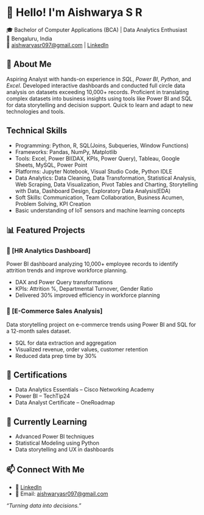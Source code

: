 # 👋 Hello! I'm Aishwarya S R

🎓 Bachelor of Computer Applications (BCA) | Data Analytics Enthusiast  
📍 Bengaluru, India  
📧 aishwaryasr097@gmail.com | [LinkedIn](https://linkedin.com/in/aishwarya-sr-)

## 💼 About Me

Aspiring Analyst with hands-on experience in *SQL*, *Power BI*, *Python*, and *Excel*. Developed interactive
dashboards and conducted full circle data analysis on datasets exceeding 10,000+ records. Proficient in
translating complex datasets into business insights using tools like Power BI and SQL for data storytelling and
decision support. Quick to learn and adapt to new technologies and tools.

## Technical Skills 

- Programming: Python, R, SQL(Joins, Subqueries, Window Functions)
- Frameworks: Pandas, NumPy, Matplotlib
- Tools: Excel, Power BI(DAX, KPIs, Power Query), Tableau, Google Sheets, MySQL, Power Point
- Platforms: Jupyter Notebook, Visual Studio Code, Python IDLE
- Data Analytics: Data Cleaning, Data Transformation, Statistical Analysis, Web Scraping, Data Visualization, Pivot                     Tables and Charting, Storytelling with Data, Dashboard Design, Exploratory Data Analysis(EDA)
- Soft Skills: Communication, Team Collaboration, Business Acumen, Problem Solving, KPI Creation
- Basic understanding of IoT sensors and machine learning concepts

## 📊 Featured Projects

### 📁 [HR Analytics Dashboard]
Power BI dashboard analyzing 10,000+ employee records to identify attrition trends and improve workforce planning.

- DAX and Power Query transformations  
- KPIs: Attrition %, Departmental Turnover, Gender Ratio  
- Delivered 30% improved efficiency in workforce planning

### 📁 [E-Commerce Sales Analysis]
Data storytelling project on e-commerce trends using Power BI and SQL for a 12-month sales dataset.

- SQL for data extraction and aggregation  
- Visualized revenue, order values, customer retention  
- Reduced data prep time by 30%

## 📜 Certifications

- Data Analytics Essentials – Cisco Networking Academy  
- Power BI – TechTip24  
- Data Analyst Certificate – OneRoadmap

## 🌱 Currently Learning

- Advanced Power BI techniques  
- Statistical Modeling using Python  
- Data storytelling and UX in dashboards

## 📫 Connect With Me

- 💼 [LinkedIn](https://linkedin.com/in/aishwarya-sr-)  
- 📧 Email: aishwaryasr097@gmail.com  

_“Turning data into decisions.”_
